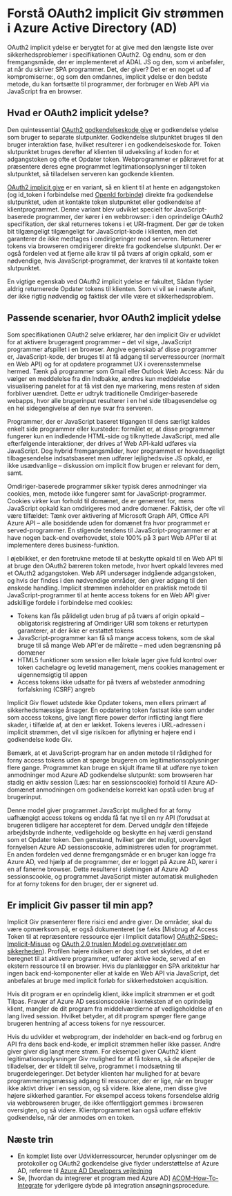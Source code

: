 <properties
   pageTitle="Forstå den implicit OAuth2 give flow i Azure Active Directory | Microsoft Azure"
   description="Få mere at vide mere om Azure Active Directorys implementering af den implicit OAuth2 give flow, og om det er bedst til dit program."
   services="active-directory"
   documentationCenter="dev-center-name"
   authors="vibronet"
   manager="mbaldwin"
   editor=""/>

<tags
   ms.service="active-directory"
   ms.devlang="na"
   ms.topic="article"
   ms.tgt_pltfrm="na"
   ms.workload="identity"
   ms.date="08/17/2016"
   ms.author="vittorib;bryanla"/>

# <a name="understanding-the-oauth2-implicit-grant-flow-in-azure-active-directory-ad"></a>Forstå OAuth2 implicit Giv strømmen i Azure Active Directory (AD)

OAuth2 implicit ydelse er berygtet for at give med den længste liste over sikkerhedsproblemer i specifikationen OAuth2. Og endnu, som er den fremgangsmåde, der er implementeret af ADAL JS og den, som vi anbefaler, at når du skriver SPA programmer. Det, der giver? Det er en noget ud af kompromiserne:, og som den omdannes, implicit ydelse er den bedste metode, du kan fortsætte til programmer, der forbruger en Web API via JavaScript fra en browser.

## <a name="what-is-the-oauth2-implicit-grant"></a>Hvad er OAuth2 implicit ydelse?

Den quintessential [OAuth2 godkendelseskode give](https://tools.ietf.org/html/rfc6749#section-1.3.1) er godkendelse ydelse som bruger to separate slutpunkter. Godkendelse slutpunktet bruges til den bruger interaktion fase, hvilket resulterer i en godkendelseskode for. Token slutpunktet bruges derefter af klienten til udveksling af koden for et adgangstoken og ofte et Opdater token. Webprogrammer er påkrævet for at præsentere deres egne programmet legitimationsoplysninger til token slutpunktet, så tilladelsen serveren kan godkende klienten.

[OAuth2 implicit give](https://tools.ietf.org/html/rfc6749#section-1.3.2) er en variant, så en klient til at hente en adgangstoken (og id_token i forbindelse med [OpenId forbinde](http://openid.net/specs/openid-connect-core-1_0.html)) direkte fra godkendelse slutpunktet, uden at kontakte token slutpunktet eller godkendelse af klientprogrammet. Denne variant blev udviklet specielt for JavaScript-baserede programmer, der kører i en webbrowser: i den oprindelige OAuth2 specifikation, der skal returneres tokens i et URI-fragment. Der gør de token bit tilgængeligt tilgængeligt for JavaScript-kode i klienten, men det garanterer de ikke medtages i omdirigeringer mod serveren. Returnerer tokens via browseren omdirigerer direkte fra godkendelse slutpunkt. Der er også fordelen ved at fjerne alle krav til på tværs af origin opkald, som er nødvendige, hvis JavaScript-programmet, der kræves til at kontakte token slutpunktet.

En vigtige egenskab ved OAuth2 implicit ydelse er fakultet, Sådan flyder aldrig returnerede Opdater tokens til klienten. Som vi vil se i næste afsnit, der ikke rigtig nødvendig og faktisk der ville være et sikkerhedsproblem.

## <a name="suitable-scenarios-for-the-oauth2-implicit-grant"></a>Passende scenarier, hvor OAuth2 implicit ydelse

Som specifikationen OAuth2 selve erklærer, har den implicit Giv er udviklet for at aktivere brugeragent programmer – det vil sige, JavaScript programmer afspillet i en browser. Angive egenskab af disse programmer er, JavaScript-kode, der bruges til at få adgang til serverressourcer (normalt en Web API) og for at opdatere programmet UX i overensstemmelse hermed. Tænk på programmer som Gmail eller Outlook Web Access: Når du vælger en meddelelse fra din Indbakke, ændres kun meddelelse visualisering panelet for at få vist den nye markering, mens resten af siden forbliver uændret. Dette er udtryk traditionelle Omdiriger-baserede webapps, hvor alle brugerinput resulterer i en hel side tilbagesendelse og en hel sidegengivelse af den nye svar fra serveren.

Programmer, der er JavaScript baseret tilgangen til dens særligt kaldes enkelt side programmer eller kursteder: formålet er, at disse programmer fungerer kun en indledende HTML-side og tilknyttede JavaScript, med alle efterfølgende interaktioner, der drives af Web API-kald udføres via JavaScript. Dog hybrid fremgangsmåder, hvor programmet er hovedsageligt tilbagesendelse indsatsbaseret men udfører lejlighedsvise JS opkald, er ikke usædvanlige – diskussion om implicit flow brugen er relevant for dem, samt.

Omdiriger-baserede programmer sikker typisk deres anmodninger via cookies, men, metode ikke fungerer samt for JavaScript-programmer. Cookies virker kun forhold til domænet, de er genereret for, mens JavaScript opkald kan omdirigeres mod andre domæner. Faktisk, der ofte vil være tilfældet: Tænk over aktivering af Microsoft Graph API, Office API Azure API – alle bosiddende uden for domænet fra hvor programmet er served-programmer. En stigende tendens til JavaScript-programmer er at have nogen back-end overhovedet, stole 100% på 3 part Web API'er til at implementere deres business-funktion.

I øjeblikket, er den foretrukne metode til at beskytte opkald til en Web API til at bruge den OAuth2 bæreren token metode, hvor hvert opkald leveres med et OAuth2 adgangstoken. Web API undersøger indgående adgangstoken, og hvis der findes i den nødvendige områder, den giver adgang til den ønskede handling. Implicit strømmen indeholder en praktisk metode til JavaScript-programmer til at hente access tokens for en Web API giver adskillige fordele i forbindelse med cookies:

- Tokens kan fås pålideligt uden brug af på tværs af origin opkald – obligatorisk registrering af Omdiriger URI som tokens er returtypen garanterer, at der ikke er erstattet tokens
- JavaScript-programmer kan få så mange access tokens, som de skal bruge til så mange Web API'er de målrette – med uden begrænsning på domæner
- HTML5 funktioner som session eller lokale lager give fuld kontrol over token cachelagre og levetid management, mens cookies management er uigennemsigtig til appen
- Access tokens ikke udsatte for på tværs af websteder anmodning forfalskning (CSRF) angreb

Implicit Giv flowet udstede ikke Opdater tokens, men ellers primært af sikkerhedsmæssige årsager. En opdatering token fastsat ikke som under som access tokens, give langt flere power derfor inflicting langt flere skader, i tilfælde af, at den er lækket. Tokens leveres i URL-adressen i implicit strømmen, det vil sige risikoen for aflytning er højere end i godkendelse kode Giv.

Bemærk, at et JavaScript-program har en anden metode til rådighed for forny access tokens uden at spørge brugeren om legitimationsoplysninger flere gange. Programmet kan bruge en skjult iframe til at udføre nye token anmodninger mod Azure AD godkendelse slutpunkt: som browseren har stadig en aktiv session (Læs: har en sessionscookie) forhold til Azure AD-domænet anmodningen om godkendelse korrekt kan opstå uden brug af brugerinput. 

Denne model giver programmet JavaScript mulighed for at forny uafhængigt access tokens og endda få fat nye til en ny API (forudsat at brugeren tidligere har accepteret for dem. Derved undgår den tilføjede arbejdsbyrde indhente, vedligeholde og beskytte en høj værdi genstand som et Opdater token. Den genstand, hvilket gør det muligt, uovervåget fornyelsen Azure AD sessionscookie, administreres uden for programmet. En anden fordelen ved denne fremgangsmåde er en bruger kan logge fra Azure AD, ved hjælp af de programmer, der er logget på Azure AD, kører i en af fanerne browser. Dette resulterer i sletningen af Azure AD sessionscookie, og programmet JavaScript mister automatisk muligheden for at forny tokens for den bruger, der er signeret ud.

## <a name="is-the-implicit-grant-suitable-for-my-app"></a>Er implicit Giv passer til min app?

Implicit Giv præsenterer flere risici end andre giver. De områder, skal du være opmærksom på, er også dokumenteret (se f.eks [Misbrug af Access Token til at repræsentere ressource ejer i Implicit dataflow] [ OAuth2-Spec-Implicit-Misuse] og [OAuth 2.0 truslen Model og overvejelser om sikkerheden][OAuth2-Threat-Model-And-Security-Implications]). Profilen højere risikoen er dog stort set skyldes, at det er beregnet til at aktivere programmer, udfører aktive kode, served af en ekstern ressource til en browser. Hvis du planlægger en SPA arkitektur har ingen back end-komponenter eller at kalde en Web API via JavaScript, det anbefales at bruge med implicit forløb for sikkerhedstoken acquisition.

Hvis dit program er en oprindelig klient, ikke implicit strømmen er et godt Tilpas. Fravær af Azure AD sessionscookie i konteksten af en oprindelig klient, mangler de dit program fra middelværdierne af vedligeholdelse af en lang lived session. Hvilket betyder, at dit program spørger flere gange brugeren hentning af access tokens for nye ressourcer.

Hvis du udvikler et webprogram, der indeholder en back-end og forbrug en API fra dens back end-kode, er implicit strømmen heller ikke passer. Andre giver giver dig langt mere strøm. For eksempel giver OAuth2 klient legitimationsoplysninger Giv mulighed for at få tokens, så de afspejler de tilladelser, der er tildelt til selve, programmet i modsætning til brugerdelegeringer. Det betyder klienten har mulighed for at bevare programmeringsmæssig adgang til ressourcer, der er lige, når en bruger ikke aktivt driver i en session, og så videre. Ikke alene, men disse give højere sikkerhed garantier. For eksempel access tokens forsendelse aldrig via webbrowseren bruger, de ikke offentliggjort gemmes i browseren oversigten, og så videre. Klientprogrammet kan også udføre effektiv godkendelse, når der anmodes om en token.

## <a name="next-steps"></a>Næste trin

- En komplet liste over Udviklerressourcer, herunder oplysninger om de protokoller og OAuth2 godkendelse give flyder understøttelse af Azure AD, referere til [Azure AD Developers vejledning][AAD-Developers-Guide]
- Se, [hvordan du integrerer et program med Azure AD]  [ ACOM-How-To-Integrate] for yderligere dybde på integration ansøgningsprocedure.

<!--Image references-->

<!--Reference style links in use-->
[AAD-Developers-Guide]: active-directory-developers-guide.md
[ACOM-How-And-Why-Apps-Added-To-AAD]: active-directory-how-applications-are-added.md
[ACOM-How-To-Integrate]: active-directory-how-to-integrate.md
[OAuth2-Spec-Implicit-Misuse]: https://tools.ietf.org/html/rfc6749#section-10.16 
[OAuth2-Threat-Model-And-Security-Implications]: https://tools.ietf.org/html/rfc6819

